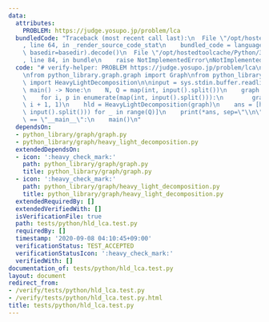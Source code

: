 ```yaml
---
data:
  attributes:
    PROBLEM: https://judge.yosupo.jp/problem/lca
  bundledCode: "Traceback (most recent call last):\n  File \"/opt/hostedtoolcache/Python/3.8.5/x64/lib/python3.8/site-packages/onlinejudge_verify/documentation/build.py\"\
    , line 64, in _render_source_code_stat\n    bundled_code = language.bundle(stat.path,\
    \ basedir=basedir).decode()\n  File \"/opt/hostedtoolcache/Python/3.8.5/x64/lib/python3.8/site-packages/onlinejudge_verify/languages/python.py\"\
    , line 84, in bundle\n    raise NotImplementedError\nNotImplementedError\n"
  code: "# verify-helper: PROBLEM https://judge.yosupo.jp/problem/lca\nimport sys\n\
    \nfrom python_library.graph.graph import Graph\nfrom python_library.graph.heavy_light_decomposition\
    \ import HeavyLightDecomposition\n\ninput = sys.stdin.buffer.readline\n\n\ndef\
    \ main() -> None:\n    N, Q = map(int, input().split())\n    graph = Graph(N)\n\
    \    for i, p in enumerate(map(int, input().split())):\n        graph.add_edge(p,\
    \ i + 1, 1)\n    hld = HeavyLightDecomposition(graph)\n    ans = [hld.lca(*map(int,\
    \ input().split())) for _ in range(Q)]\n    print(*ans, sep=\"\\n\")\n\n\nif __name__\
    \ == \"__main__\":\n    main()\n"
  dependsOn:
  - python_library/graph/graph.py
  - python_library/graph/heavy_light_decomposition.py
  extendedDependsOn:
  - icon: ':heavy_check_mark:'
    path: python_library/graph/graph.py
    title: python_library/graph/graph.py
  - icon: ':heavy_check_mark:'
    path: python_library/graph/heavy_light_decomposition.py
    title: python_library/graph/heavy_light_decomposition.py
  extendedRequiredBy: []
  extendedVerifiedWith: []
  isVerificationFile: true
  path: tests/python/hld_lca.test.py
  requiredBy: []
  timestamp: '2020-09-08 04:10:45+09:00'
  verificationStatus: TEST_ACCEPTED
  verificationStatusIcon: ':heavy_check_mark:'
  verifiedWith: []
documentation_of: tests/python/hld_lca.test.py
layout: document
redirect_from:
- /verify/tests/python/hld_lca.test.py
- /verify/tests/python/hld_lca.test.py.html
title: tests/python/hld_lca.test.py
---
```

